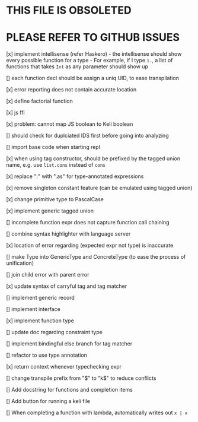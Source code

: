 # THIS FILE IS OBSOLETED
# PLEASE REFER TO GITHUB ISSUES

[x] implement intellisense (refer Haskero)
    - the intellisense should show every possible function for a type
    - For example, if I type `1.`, a list of functions that takes `Int` as any parameter should show up


[] each function decl should be assign a uniq UID, to ease transpilation

[x] error reporting does not contain accurate location

[x] define factorial function

[x] js ffi

[x] problem: cannot map JS boolean to Keli boolean

[] should check for duplciated IDS first before going into analyzing

[] import base code when starting repl

[x] when using tag constructor, should be prefixed by the tagged union name, e.g. use `list.cons` instead of `cons`

[x] replace ":" with ".as" for type-annotated expressions

[x] remove singleton constant feature (can be emulated using tagged union)

[x] change primitive type to PascalCase

[x] implement generic tagged union

[] incomplete function expr does not capture function call chaining

[] combine syntax highlighter with language server

[x] location of error regarding (expected expr not type) is inaccurate

[] make Type into GenericType and ConcreteType (to ease the process of unification)

[] join child error with parent error

[x] update syntax of carryful tag and tag matcher

[] implement generic record

[] implement interface

[x] implement function type

[] update doc regarding constraint type

[] implement bindingful else branch for tag matcher

[] refactor to use type annotation 

[x] return context whenever typechecking expr

[] change transpile prefix from "$" to "k$" to reduce conflicts

[] Add docstring for functions and completion items

[] Add button for running a keli file

[] When completing a function with lambda, automatically writes out `x | x`